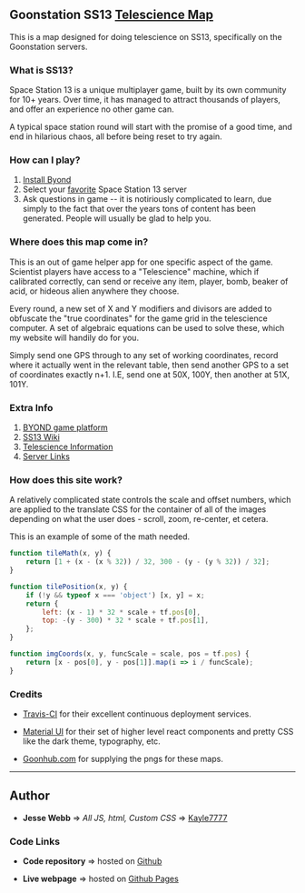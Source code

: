 ## Goonstation SS13 [Telescience Map][github pages]

This is a map designed for doing telescience on SS13, specifically on the Goonstation servers.

### What is SS13?

Space Station 13 is a unique multiplayer game, built by its own community for 10+ years. Over time, it has managed to attract thousands of players, and offer an experience no other game can.

A typical space station round will start with the promise of a good time, and end in hilarious chaos, all before being reset to try again.

### How can I play?

1. [Install Byond](#extra-info)
2. Select your [favorite](#extra-info) Space Station 13 server
3. Ask questions in game -- it is notiriously complicated to learn, due simply to the fact that over the years tons of content has been generated. People will usually be glad to help you.

### Where does this map come in?

This is an out of game helper app for one specific aspect of the game. Scientist players have access to a "Telescience" machine, which if calibrated correctly, can send or receive any item, player, bomb, beaker of acid, or hideous alien anywhere they choose.

Every round, a new set of X and Y modifiers and divisors are added to obfuscate the "true coordinates" for the game grid in the telescience computer. A set of algebraic equations can be used to solve these, which my website will handily do for you.

Simply send one GPS through to any set of working coordinates, record where it actually went in the relevant table, then send another GPS to a set of coordinates exactly n+1. I.E, send one at 50X, 100Y, then another at 51X, 101Y.

### Extra Info

1. [BYOND game platform][byond]
2. [SS13 Wiki][ss13 wiki]
3. [Telescience Information][telescience info]
4. [Server Links][goonhub]

### How does this site work?

A relatively complicated state controls the scale and offset numbers, which are applied to the translate CSS for the container of all of the images depending on what the user does - scroll, zoom, re-center, et cetera.

This is an example of some of the math needed.

```javascript
function tileMath(x, y) {
    return [1 + (x - (x % 32)) / 32, 300 - (y - (y % 32)) / 32];
}

function tilePosition(x, y) {
    if (!y && typeof x === 'object') [x, y] = x;
    return {
        left: (x - 1) * 32 * scale + tf.pos[0],
        top: -(y - 300) * 32 * scale + tf.pos[1],
    };
}

function imgCoords(x, y, funcScale = scale, pos = tf.pos) {
    return [x - pos[0], y - pos[1]].map(i => i / funcScale);
}
```

### Credits

-   [Travis-CI][travis] for their excellent continuous deployment services.

-   [Material UI][material-ui] for their set of higher level react components and pretty CSS like the dark theme, typography, etc.

-   [Goonhub.com][goonhub] for supplying the pngs for these maps.

---

## Author

-   **Jesse Webb** => _All JS, html, Custom CSS_ => [Kayle7777][github link]

### Code Links

-   **Code repository** => hosted on [Github][github repo]

-   **Live webpage** => hosted on [Github Pages][github pages]

[travis]: https://travis-ci.org/
[goonhub]: https://goonhub.com/
[material-ui]: https://material-ui.com/
[byond]: http://www.byond.com/
[telescience info]: https://wiki.ss13.co/Telescience
[ss13 wiki]: https://wiki.ss13.co/Main_Page
[github link]: https://github.com/kayle7777
[github repo]: https://github.com/Kayle7777/telescience
[github pages]: https://kayle7777.github.io/telescience/
